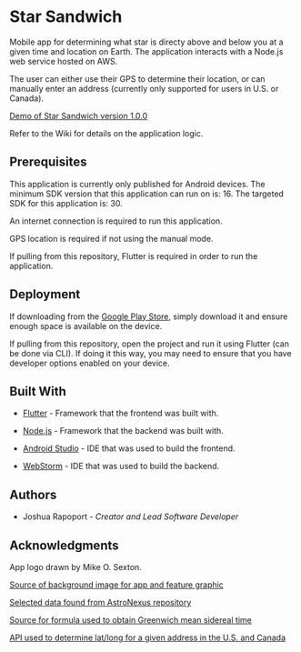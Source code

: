 # Star Sandwich

Mobile app for determining what star is directy above and below you at a given time and location on Earth. The application interacts with a Node.js web service hosted on AWS.

The user can either use their GPS to determine their location, or can manually enter an address (currently only supported for users in U.S. or Canada).

[Demo of Star Sandwich version 1.0.0](https://www.youtube.com/watch?v=CX3EDMHIjb4)

Refer to the Wiki for details on the application logic.

## Prerequisites

This application is currently only published for Android devices. The minimum SDK version that this application can run on is: 16. The targeted SDK for this application is: 30.

An internet connection is required to run this application.

GPS location is required if not using the manual mode.

If pulling from this repository, Flutter is required in order to run the application.

## Deployment

If downloading from the [Google Play Store](https://play.google.com/store/apps/details?id=com.joshrap.star_sandwich), simply download it and ensure enough space is available on the device.

If pulling from this repository, open the project and run it using Flutter (can be done via CLI). If doing it this way, you may need to ensure that you have developer options enabled on your device.

## Built With

- [Flutter](https://flutter.dev/) - Framework that the frontend was built with.

- [Node.js](https://nodejs.org/en/) - Framework that the backend was built with.

- [Android Studio](https://developer.android.com/studio) - IDE that was used to build the frontend.

- [WebStorm](https://www.jetbrains.com/webstorm/) - IDE that was used to build the backend.

## Authors

- Joshua Rapoport - _Creator and Lead Software Developer_

## Acknowledgments

App logo drawn by Mike O. Sexton.

[Source of background image for app and feature graphic](https://unsplash.com/photos/uhjiu8FjnsQ)

[Selected data found from AstroNexus repository](https://github.com/astronexus/HYG-Database)

[Source for formula used to obtain Greenwich mean sidereal time](https://www2.mps.mpg.de/homes/fraenz/systems/systems3art/node10.html)

[API used to determine lat/long for a given address in the U.S. and Canada](https://www.geocod.io/)
